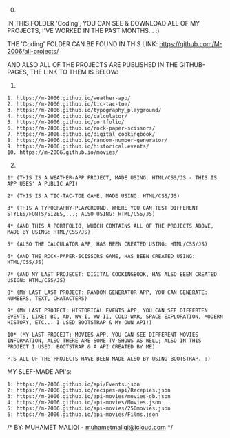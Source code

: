 0.

IN THIS FOLDER 'Coding', YOU CAN SEE & DOWNLOAD ALL OF MY PROJECTS, I'VE WORKED IN THE PAST MONTHS... :)

THE 'Coding' FOLDER CAN BE FOUND IN THIS LINK: https://github.com/M-2006/all-projects/

AND ALSO ALL OF THE PROJECTS ARE PUBLISHED IN THE GITHUB-PAGES, THE LINK TO THEM IS BELOW:

1.

    1. https://m-2006.github.io/weather-app/                       
    2. https://m-2006.github.io/tic-tac-toe/                     
    3. https://m-2006.github.io/typography_playground/           
    4. https://m-2006.github.io/calculator/
    5. https://m-2006.github.io/portfolio/
    6. https://m-2006.github.io/rock-paper-scissors/
    7. https://m-2006.github.io/digital_cookingbook/
    8. https://m-2006.github.io/random-number-generator/
    9. https://m-2006.github.io/historical.events/
    10. https://m-2006.github.io/movies/

2.    

    1* (THIS IS A WEATHER-APP PROJECT, MADE USING: HTML/CSS/JS - THIS IS APP USES' A PUBLIC API)

    2* (THIS IS A TIC-TAC-TOE GAME, MADE USING: HTML/CSS/JS)

    3* (THIS A TYPOGRAPHY-PLAYGROUND, WHERE YOU CAN TEST DIFFERENT STYLES/FONTS/SIZES,...; ALSO USING: HTML/CSS/JS)

    4* (AND THIS A PORTFOLIO, WHICH CONTAINS ALL OF THE PROJECTS ABOVE, MADE BY USING: HTML/CSS/JS)

    5* (ALSO THE CALCULATOR APP, HAS BEEN CREATED USING: HTML/CSS/JS)

    6* (AND THE ROCK-PAPER-SCISSORS GAME, HAS BEEN CREATED USING: HTML/CSS/JS)

    7* (AND MY LAST PROJECET: DIGITAL COOKINGBOOK, HAS ALSO BEEN CREATED USIGN: HTML/CSS/JS)

    8* (MY LAST LAST PROJECT: RANDOM GENERATOR APP, YOU CAN GENERATE: NUMBERS, TEXT, CHATACTERS)

    9* (MY LAST PROJECT: HISTORICAL EVENTS APP, YOU CAN SEE DIFFERTEN EVENTS, LIKE: BC, AD, WW-I, WW-II, COLD-WAR, SPACE EXPLORATION, MODERN HISTORY, ETC... I USED BOOTSTRAP & MY OWN API!)

    10* (MY LAST PROCEJT: MOVIES APP, YOU CAN SEE DIFFERENT MOVIES INFORMATION, ALSO THERE ARE SOME TV-SHOWS AS WELL; ALSO IN THIS PROJECT I USED: BOOTSTRAP & A API CREATED BY ME)

    P.S ALL OF THE PROJECTS HAVE BEEN MADE ALSO BY USING BOOTSTRAP. :)

    


MY SLEF-MADE API's: 

    1: https://m-2006.github.io/api/Events.json
    2: https://m-2006.github.io/recipes-api/Recepies.json
    3: https://m-2006.github.io/api-movies/movies-db.json
    4: https://m-2006.github.io/api-movies/Movies.json
    5: https://m-2006.github.io/api-movies/250movies.json
    6: https://m-2006.github.io/api-movies/Films.json

    



/* BY: MUHAMET MALIQI - muhametmaliqi@icloud.com  */
